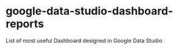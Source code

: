 # google-data-studio-dashboard-reports
List of most useful Dashboard designed in Google Data Studio
